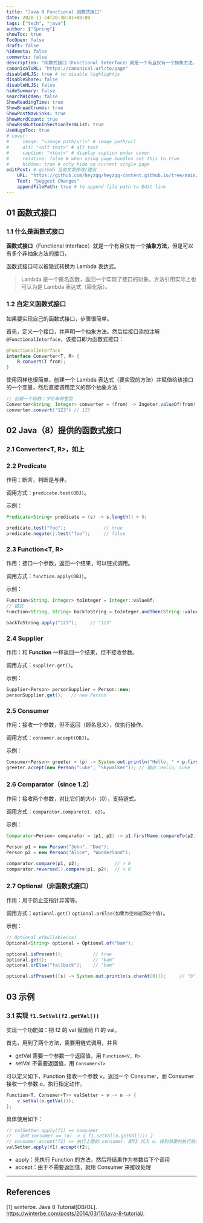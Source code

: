 ```yaml
---
title: "Java 8 Functional 函数式接口"
date: 2020-11-24T20:30:01+08:00
tags: ["tech", "java"]
author: ["Spring"]
showToc: true
TocOpen: false
draft: false
hidemeta: false
comments: false
description: "函数式接口（Functional Interface）就是一个有且仅有一个抽象方法，但是可以有多个非抽象方法的接口。"
canonicalURL: "https://canonical.url/to/page"
disableHLJS: true # to disable highlightjs
disableShare: false
disableHLJS: false
hideSummary: false
searchHidden: false
ShowReadingTime: true
ShowBreadCrumbs: true
ShowPostNavLinks: true
ShowWordCount: true
ShowRssButtonInSectionTermList: true
UseHugoToc: true
# cover:
#     image: "<image path/url>" # image path/url
#     alt: "<alt text>" # alt text
#     caption: "<text>" # display caption under cover
#     relative: false # when using page bundles set this to true
#     hidden: true # only hide on current single page
editPost: # github 当前文章修改/建议
    URL: "https://github.com/heyzqq/heyzqq-content.github.io/tree/main/content"
    Text: "Suggest Changes"
    appendFilePath: true # to append file path to Edit link
---
```


## 01 函数式接口

### 1.1 什么是函数式接口

**函数式接口**（Functional Interface）就是一个有且仅有一个**抽象方法**，但是可以有多个非抽象方法的接口。

函数式接口可以被隐式转换为 Lambda 表达式。

> Lambda 是一个匿名函数，返回一个实现了接口的对象。方法引用实际上也可认为是 Lambda 表达式（简化版）。

### 1.2 自定义函数式接口

如果要实现自己的函数式接口，步骤很简单。

首先，定义一个接口，并声明一个抽象方法。然后给接口添加注解 `@FunctionalInterface`，该接口即为函数式接口：

```java
@FunctionalInterface
interface Converter<T, R> {
    R convert(T from);
}
```

使用同样也很简单，创建一个 Lambda 表达式（要实现的方法）并赋值给该接口的一个变量，然后直接调用定义的那个抽象方法：

```java
// 创建一个函数：字符串转整型
Converter<String, Integer> converter = (from) -> Ingeter.valueOf(from);
converter.convert("123") // 123
```

## 02 Java（8）提供的函数式接口

### 2.1 Converter<T, R>，如上
### 2.2 Predicate<T>

作用：断言，判断是与非。

调用方式：`predicate.test(OBJ)`。

示例：

```java
Predicate<String> predicate = (s) -> s.length() > 0;

predicate.test("foo");              // true
predicate.negate().test("foo");     // false
```

### 2.3 Function<T, R>

作用：接口一个参数，返回一个结果，可以链式调用。

调用方式：`function.apply(OBJ)`。

示例：

```java
Function<String, Integer> toInteger = Integer::valueOf;
// 链式
Function<String, String> backToString = toInteger.andThen(String::valueOf);

backToString.apply("123");     // "123"
```

### 2.4 Supplier<R>

作用：和 **Function** 一样返回一个结果，但不接收参数。

调用方式：`supplier.get()`。

示例：

```java
Supplier<Person> personSupplier = Person::new;
personSupplier.get();   // new Person
```

### 2.5 Consumer<T>

作用：接收一个参数，但不返回（顾名思义），仅执行操作。

调用方式：`consumer.accept(OBJ)`。

示例：

```java
Consumer<Person> greeter = (p) -> System.out.println("Hello, " + p.firstName);
greeter.accept(new Person("Luke", "Skywalker")); // 输出：Hello, Luke
```

### 2.6 Comparator<T>（since 1.2）

作用：接收两个参数，对比它们的大小（0），支持链式。

调用方式：`comparator.compare(o1, o2)`。

示例：

```Java
Comparator<Person> comparator = (p1, p2) -> p1.firstName.compareTo(p2.firstName);

Person p1 = new Person("John", "Doe");
Person p2 = new Person("Alice", "Wonderland");

comparator.compare(p1, p2);             // > 0
comparator.reversed().compare(p1, p2);  // < 0
```

### 2.7 Optional<T>（非函数式接口）

作用：用于防止空指针异常等。

调用方式：`optional.get()` `optional.orElse(如果为空则返回这个值)`。

示例：

```java
// Optional.ofNullable(xx)
Optional<String> optional = Optional.of("bam");

optional.isPresent();           // true
optional.get();                 // "bam"
optional.orElse("fallback");    // "bam"

optional.ifPresent((s) -> System.out.println(s.charAt(0)));     // "b"
```

## 03 示例

### 3.1 实现 `f1.SetVal(f2.getVal())`

实现一个功能如：把 f2 的 val 赋值给 f1 的 val。

首先，用到了两个方法，需要用链式调用，并且

- getVal 需要一个参数一个返回值，用 `Function<V, R>`
- setVal 不需要返回值，用 `Consumer<T>`

可以定义如下，Function 接收一个参数 v，返回一个 Consumer，而 Consumer 接收一个参数 o，执行指定动作。

```JAVA
Function<T, Consumer<T>> valSetter = v -> o -> {
    v.setVal(o.getVal());
};
```

具体使用如下：

```JAVA
// valSetter.apply(f1) == consumer
//   此时 consumer == (o) -> { f1.setVal(o.getVal()); }
// consumer.accept(f2) => 执行上面的 consumer，即f2 代入 o，得到想要的执行结果
valSetter.apply(f1).accept(f2);
```

- apply：先执行 Function 的方法，然后将结果作为参数给下个调用
- accept：由于不需要返回值，就用 Consumer 来接收处理

------------------------------------

## References

[1] winterbe. Java 8 Tutorial[DB/OL]. https://winterbe.com/posts/2014/03/16/java-8-tutorial/.     
